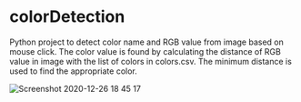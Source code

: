 # colorDetection
Python project to detect color name and RGB value from image based on mouse click.
The color value is found by calculating the distance of RGB value in image with the list of colors in colors.csv. 
The minimum distance is used to find the appropriate color.


![Screenshot 2020-12-26 18 45 17](https://user-images.githubusercontent.com/47826916/103152816-7b660880-47b1-11eb-94cb-a576cab37042.png)
